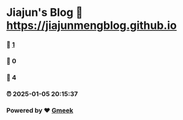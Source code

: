 # Jiajun's Blog :link: https://jiajunmengblog.github.io 
### :page_facing_up: [1](https://jiajunmengblog.github.io/tag.html) 
### :speech_balloon: 0 
### :hibiscus: 4 
### :alarm_clock: 2025-01-05 20:15:37 
### Powered by :heart: [Gmeek](https://github.com/Meekdai/Gmeek)
